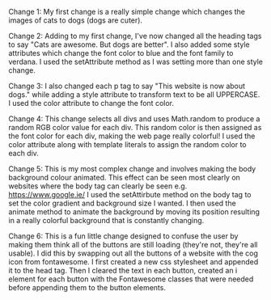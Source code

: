 Change 1:
    My first change is a really simple change which changes the images of cats to dogs (dogs are cuter).

Change 2:
    Adding to my first change, I've now changed all the heading tags to say "Cats are awesome. But dogs are better".
    I also added some style attributes which change the font color to blue and the font family to verdana.
    I used the setAttribute method as I was setting more than one style change.

Change 3:
    I also changed each p tag to say "This website is now about dogs." while adding a style attribute to transform
    text to be all UPPERCASE. I used the color attribute to change the font color.

Change 4: 
    This change selects all divs and uses Math.random to produce a random RGB color value for each div. This random
    color is then assigned as the font color for each div, making the web page really colorful!
    I used the color attribute along with template literals to assign the random color to each div.

Change 5:
    This is my most complex change and involves making the body background colour animated. This effect can be seen
    most clearly on websites where the body tag can clearly be seen e.g. https://www.google.ie/
    I used the setAttirbute method on the body tag to set the color gradient and background size I wanted.
    I then used the animate method to animate the background by moving its position resulting in a really colorful
    background that is constantly changing.

Change 6:
    This is a fun little change designed to confuse the user by making them think all of the buttons are still 
    loading (they're not, they're all usable). I did this by swapping out all the buttons of a website with the cog
    icon from fontawesome. 
    I first created a new css stylesheet and appended it to the head tag. Then I cleared the text in each button,
    created an i element for each button with the Fontawesome classes that were needed before appending them to the 
    button elements.